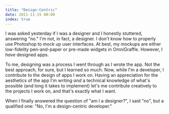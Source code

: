 ```yaml
---
title: "Design-Centric"
date: 2011-11-15 00:00
index: true
---
```


I was asked yesterday if I was a designer and I honestly stuttered, answering "no." I'm not, in fact, a designer. I don't know how to properly use Photoshop to mock up user interfaces. At best, my mockups are either low-fidelity pen-and-paper or pre-made widgets in OmniGraffle. However, I _have_&nbsp;designed apps.

To me, designing was a process I went through as I wrote the app. Not the best approach, for sure, but I learned so much. Now, while I'm a developer, I contribute to the design of apps I work on. Having an appreciation for the aesthetics of the app I'm writing _and_&nbsp;a technical knowledge of what's possible (and long it takes to implement) let's me contribute creatively to the projects I work on, and that's exactly what I want.

When I finally answered the question of "am I a designer?", I said "no", but a qualified one: "No, I'm a design-centric developer."

<!-- more -->
